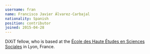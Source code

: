 ```yaml
---
username: fran
name: Francisco Javier Álvarez-Carbajal
nationality: Spanish
position: contributor
joined: 2015-04-28
---
```

DiXiT fellow, who is based at the [École des Haute Études en Sciences Sociales](http://www.ehess.fr/fr/) in Lyon, France.
